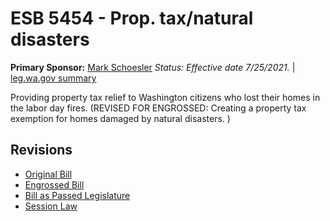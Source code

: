 # ESB 5454 - Prop. tax/natural disasters
**Primary Sponsor:** [Mark Schoesler](/person/leg/mark.schoesler.md)
*Status: Effective date 7/25/2021.* | [leg.wa.gov summary](https://app.leg.wa.gov/billsummary?BillNumber=5454&Year=2021)

Providing property tax relief to Washington citizens who lost their homes in the labor day fires. (REVISED FOR ENGROSSED: Creating a property tax exemption for homes damaged by natural disasters. )

## Revisions
* [Original Bill](1/)
* [Engrossed Bill](1/)
* [Bill as Passed Legislature](1/)
* [Session Law](1/)